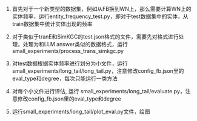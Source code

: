 1. 首先对于一个新类型的数据集，例如从FB换到WN上，那么需要计算WN上的实体频率，运行entity_frequency_test.py，即对于test数据集中的实体，从train数据集中统计实体出现的频率

2. 对于类似于tranE和SimKGC的test.json格式的文件，需要先对格式进行处理，处理为和LLM answer类似的数据格式，运行 small_experiments/process_trans_simkgc.py

3. 对test数据根据实体频率进行划分为小文件，运行 small_experiments/long_tail/long_tail.py，注意修改config_fb.json里的eval_type和degree，每次只能运行一类方法

4. 对每个小文件进行评估, 运行 small_experiments/long_tail/evaluate.py，注意修改config_fb.json里的eval_type和degree

5. 运行small_experiments/long_tail/plot_eval.py文件，绘图